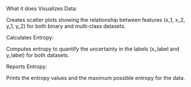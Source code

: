 What it does
Visualizes Data:

Creates scatter plots showing the relationship between features (x_1, x_2, y_1, y_2) for both binary and multi-class datasets.

Calculates Entropy:

Computes entropy to quantify the uncertainty in the labels (x_label and y_label) for both datasets.

Reports Entropy:

Prints the entropy values and the maximum possible entropy for the data.

